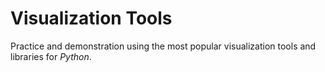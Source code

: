 # Visualization Tools

Practice and demonstration using the most popular visualization tools and libraries for _Python_.
